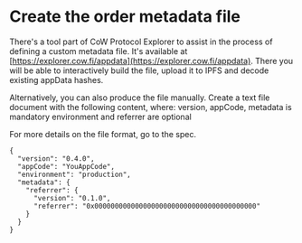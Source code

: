 # Create the order metadata file

There's a tool part of CoW Protocol Explorer to assist in the process of defining a custom metadata file. It's available at [https://explorer.cow.fi/appdata](https://explorer.cow.fi/appdata). There you will be able to interactively build the file, upload it to IPFS and decode existing appData hashes.

Alternatively, you can also produce the file manually. Create a text file document with the following content, where: version, appCode, metadata is mandatory environment and referrer are optional

For more details on the file format, go to the spec.

```
{
  "version": "0.4.0",
  "appCode": "YouAppCode",
  "environment": "production",
  "metadata": {
    "referrer": {
      "version": "0.1.0",
      "referrer": "0x0000000000000000000000000000000000000000"
    }
  }
}
```
